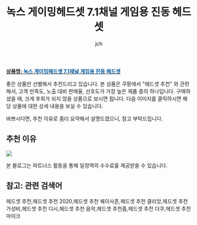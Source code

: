 ﻿---
layout: post
title: "녹스 게이밍헤드셋 7.1채널 게임용 진동 헤드셋"
author: jch
categories: [가전제품]
tags:
  [
    헤드셋 추천,
    헤드셋 추천 2020,
    헤드셋 추천 퀘이사존,
    헤드셋 추천 클리앙,
    헤드셋 추천 가성비,
    헤드셋 추천 디시,
    헤드셋 추천 음악,
    헤드셋 추천좀,
    헤드셋 추천 더쿠,
    헤드셋 추천 마이크,
  ]
image: https://static.coupangcdn.com/image/vendor_inventory/b081/56a9ceeef6bc54d54359098edeec0b8b833c1ddc86bf35dd16f8ee5569e8.jpg
description: "쿠팡에서 헤드셋 추천 관련 상품으로 가장 고객 선호도가 높은 제품 중 하나입니다."
---

<a href="https://link.coupang.com/re/AFFSDP?lptag=AF7868842&pageKey=1880850747&itemId=3196175839&vendorItemId=70576656892&traceid=V0-153-624d189ae3308217"><b>상품명: <font color='#01579B'>녹스 게이밍헤드셋 7.1채널 게임용 진동 헤드셋</font></b></a>

좋은 상품만 선별해서 추천드리고 있습니다.
본 상품은 쿠팡에서 "헤드셋 추천" 와 관련해서, 고객 만족도, 노출 대비 판매율, 선호도가 가장 높은 제품 중의 하나입니다.
구매하셨을 때, 크게 후회가 되지 않을 상품으로 보시면 됩니다.
다음 이미지를 클릭하시면 해당 상품에 대한 상세 내용을 보실 수 있습니다.

바쁘시다면, 추천 이유로 좀더 요약해서 설명드렸으니, 참고 부탁드립니다.

## 추천 이유

<a href="https://link.coupang.com/re/AFFSDP?lptag=AF7868842&pageKey=1880850747&itemId=3196175839&vendorItemId=70576656892&traceid=V0-153-624d189ae3308217"><img src="https://thumbnail10.coupangcdn.com/thumbnails/remote/q89/image/vendor_inventory/254b/3c31a3afabd995525d37e0416787b90f0f3902c2f8afe3727e39300600d1.png"></a>

본 블로그는 파트너스 활동을 통해 일정액의 수수료를 제공받을 수 있습니다.

## 참고: 관련 검색어

헤드셋 추천,헤드셋 추천 2020,헤드셋 추천 퀘이사존,헤드셋 추천 클리앙,헤드셋 추천 가성비,헤드셋 추천 디시,헤드셋 추천 음악,헤드셋 추천좀,헤드셋 추천 더쿠,헤드셋 추천 마이크
